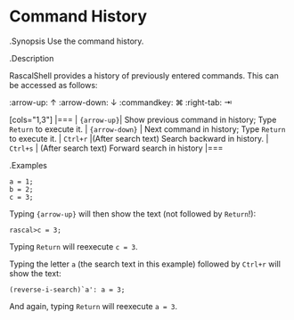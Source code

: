 # Command History

.Synopsis
Use the command history.

.Description

RascalShell provides a history of previously entered commands. This can be accessed as follows:

:arrow-up: &#8593;
:arrow-down: &#8595;
:commandkey: &#8984;
:right-tab: &#8677;

[cols="1,3"]
|===
| `{arrow-up}`| Show previous command in history; Type `Return` to execute it.
| `{arrow-down}` | Next command in history; Type `Return` to execute it.
| `Ctrl+r`       |(After search text) Search backward in history.
| `Ctrl+s`       | (After search text) Forward search in history
|===

.Examples

```rascal-shell
a = 1;
b = 2;
c = 3;
```
Typing `{arrow-up}` will then show the text (not followed by `Return`!):
```rascal
rascal>c = 3;
```
Typing `Return` will reexecute `c = 3`.

Typing the letter `a` (the search text in this example) followed by `Ctrl+r` will show the text:
```rascal,subs="verbatim,quotes"
(reverse-i-search)`a': a = 3;
```
And again, typing `Return` will reexecute `a = 3`.

